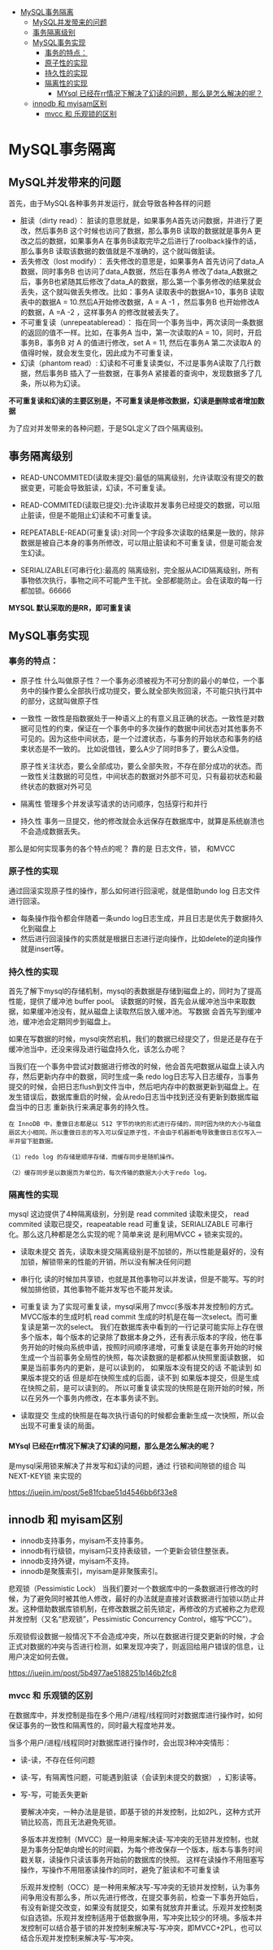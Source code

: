 
- [MySQL事务隔离](#mysql%e4%ba%8b%e5%8a%a1%e9%9a%94%e7%a6%bb)
  - [MySQL并发带来的问题](#mysql%e5%b9%b6%e5%8f%91%e5%b8%a6%e6%9d%a5%e7%9a%84%e9%97%ae%e9%a2%98)
  - [事务隔离级别](#%e4%ba%8b%e5%8a%a1%e9%9a%94%e7%a6%bb%e7%ba%a7%e5%88%ab)
  - [MySQL事务实现](#mysql%e4%ba%8b%e5%8a%a1%e5%ae%9e%e7%8e%b0)
    - [事务的特点：](#%e4%ba%8b%e5%8a%a1%e7%9a%84%e7%89%b9%e7%82%b9)
    - [原子性的实现](#%e5%8e%9f%e5%ad%90%e6%80%a7%e7%9a%84%e5%ae%9e%e7%8e%b0)
    - [持久性的实现](#%e6%8c%81%e4%b9%85%e6%80%a7%e7%9a%84%e5%ae%9e%e7%8e%b0)
    - [隔离性的实现](#%e9%9a%94%e7%a6%bb%e6%80%a7%e7%9a%84%e5%ae%9e%e7%8e%b0)
      - [MYsql 已经在rr情况下解决了幻读的问题，那么是怎么解决的呢？](#mysql-%e5%b7%b2%e7%bb%8f%e5%9c%a8rr%e6%83%85%e5%86%b5%e4%b8%8b%e8%a7%a3%e5%86%b3%e4%ba%86%e5%b9%bb%e8%af%bb%e7%9a%84%e9%97%ae%e9%a2%98%e9%82%a3%e4%b9%88%e6%98%af%e6%80%8e%e4%b9%88%e8%a7%a3%e5%86%b3%e7%9a%84%e5%91%a2)
  - [innodb 和 myisam区别](#innodb-%e5%92%8c-myisam%e5%8c%ba%e5%88%ab)
    - [mvcc 和 乐观锁的区别](#mvcc-%e5%92%8c-%e4%b9%90%e8%a7%82%e9%94%81%e7%9a%84%e5%8c%ba%e5%88%ab)

# MySQL事务隔离

## MySQL并发带来的问题
 首先，由于MySQL各种事务并发运行，就会导致各种各样的问题
 - 脏读（dirty read）：
    脏读的意思就是，如果事务A首先访问数据，并进行了更改，然后事务B 这个时候也访问了数据，那么事务B 读取的数据就是事务A 更改之后的数据，如果事务A 在事务B读取完毕之后进行了roolback操作的话，那么事务B 读取该数据的数值就是不准确的，这个就叫做脏读。
 - 丢失修改（lost modify）：
    丢失修改的意思是，如果事务A 首先访问了data_A数据，同时事务B 也访问了data_A数据，然后在事务A 修改了data_A数据之后，事务B也紧随其后修改了data_A的数据，那么第一个事务修改的结果就会丢失，这个就叫做丢失修改。比如：事务A 读取表中的数据A=10，事务B 读取表中的数据A = 10.然后A开始修改数据，A = A -1 ，然后事务B 也开始修改A 的数据，A =A -2 ，这样事务A 的修改就被丢失了。
-  不可重复读（unrepeatableread）：
    指在同一个事务当中，两次读同一条数据的返回的值不一样。比如，在事务A 当中，第一次读取的A = 10，同时，开启事务B，事务B 对 A 的值进行修改，set A = 11, 然后在事务A 第二次读取A 的值得时候，就会发生变化，因此成为不可重复读，
-   幻读（phantom read）:
    幻读和不可重复读类似，不过是事务A读取了几行数据，然后事务B 插入了一些数据，在事务A 紧接着的查询中，发现数据多了几条，所以称为幻读。


**不可重复读和幻读的主要区别是，不可重复读是修改数据，幻读是删除或者增加数据**


为了应对并发带来的各种问题，于是SQL定义了四个隔离级别。

## 事务隔离级别

- READ-UNCOMMITED(读取未提交):最低的隔离级别，允许读取没有提交的数据变更，可能会导致脏读，幻读，不可重复读。
  
- READ-COMMITED(读取已提交):允许读取并发事务已经提交的数据，可以阻止脏读，但是不能阻止幻读和不可重复读。

- REPEATABLE-READ(可重复读):对同一个字段多次读取的结果是一致的，除非数据是被自己本身的事务所修改，可以阻止脏读和不可重复读，但是可能会发生幻读。
  
- SERIALIZABLE(可串行化):最高的 隔离级别，完全服从ACID隔离级别，所有事物依次执行，事物之间不可能产生干扰。全部都能防止。会在读取的每一行都加锁。66666

**MYSQL 默认采取的是RR，即可重复读**


## MySQL事务实现
### 事务的特点：
- 原子性
    什么叫做原子性？一个事务必须被视为不可分割的最小的单位，一个事务中的操作要么全部执行成功提交，要么就全部失败回滚，不可能只执行其中的部分，这就叫做原子性
- 一致性
    一致性是指数据处于一种语义上的有意义且正确的状态。一致性是对数据可见性的约束，保证在一个事务中的多次操作的数据中间状态对其他事务不可见的。因为这些中间状态，是一个过渡状态，与事务的开始状态和事务的结束状态是不一致的。 比如说借钱，要么A少了同时B多了，要么A没借。

    原子性关注状态，要么全部成功，要么全部失败，不存在部分成功的状态。而一致性关注数据的可见性，中间状态的数据对外部不可见，只有最初状态和最终状态的数据对外可见
- 隔离性
  管理多个并发读写请求的访问顺序，包括穿行和并行
- 持久性
    事务一旦提交，他的修改就会永远保存在数据库中，就算是系统崩溃也不会造成数据丢失。

那么是如何实现事务的各个特点的呢？
靠的是 日志文件，锁， 和MVCC


### 原子性的实现
通过回滚实现原子性的操作，那么如何进行回滚呢，就是借助undo log 日志文件进行回滚。
- 每条操作指令都会伴随着一条undo log日志生成，并且日志是优先于数据持久化到磁盘上
- 然后进行回滚操作的实质就是根据日志进行逆向操作，比如delete的逆向操作就是insert等。

### 持久性的实现
首先了解下mysql的存储机制，mysql的表数据是存储到磁盘上的，同时为了提高性能，提供了缓冲池 buffer pool。
读数据的时候，首先会从缓冲池当中来取数据，如果缓冲池没有，就从磁盘上读取然后放入缓冲池。
写数据 会首先写到缓冲池，缓冲池会定期同步到磁盘上。

如果在写数据的时候，mysql突然宕机，我们的数据已经提交了，但是还是存在于缓冲池当中，还没来得及进行磁盘持久化，该怎么办呢？

当我们在一个事务中尝试对数据进行修改的时候，他会首先吧数据从磁盘上读入内存，然后更新内存中的数据，同时生成一条 redo log日志写入日志缓存，当事务提交的时候，会把日志flush到文件当中，然后吧内存中的数据更新到磁盘上。在发生错误后，数据库重启的时候，会从redo日志当中找到还没有更新到数据库磁盘当中的日志 重新执行来满足事务的持久性。
```
在 InnoDB 中，重做日志都是以 512 字节的块的形式进行存储的，同时因为块的大小与磁盘扇区大小相同，所以重做日志的写入可以保证原子性，不会由于机器断电导致重做日志仅写入一半并留下脏数据。

（1）redo log 的存储是顺序存储，而缓存同步是随机操作。

（2）缓存同步是以数据页为单位的，每次传输的数据大小大于redo log。
```
### 隔离性的实现
mysql 这边提供了4种隔离级别，分别是 read commited 读取未提交， read commited 读取已提交，reapeatable read 可重复读，SERIALIZABLE 可串行化。那么这几种都是怎么实现的呢？简单来说 是利用MVCC + 锁来实现的。
- 读取未提交
首先，读取未提交隔离级别是不加锁的，所以性能是最好的，没有加锁，解锁带来的性能的开销，所以没有解决任何问题
- 串行化
  读的时候加共享锁，也就是其他事物可以并发读，但是不能写。写的时候加排他锁，其他事物不能并发写也不能并发读。
- 可重复读 
  为了实现可重复读，mysql采用了mvcc(多版本并发控制)的方式。MVCC版本的生成时机 read commit 生成的时机是在每一次select。而可重复读是第一次的select。
  我们在数据库表中看到的一行记录可能实际上存在很多个版本，每个版本的记录除了数据本身之外，还有表示版本的字段，他在事务开始的时候向系统申请，按照时间顺序递增，可重复读是在事务开始的时候生成一个当前事务全局性的快照，每次读数据的是都都从快照里面读数据，
  如果是当前事务内的更新，是可以读到的，
  如果版本没有提交的话  不能读到
  如果版本提交的话 但是却在快照生成的后面，读不到
  如果版本提交，但是生成在快照之前，是可以读到的。
  所以可重复读实现的快照是在刚开始的时候，所以在另外一个事务内修改，在本事务读不到。

- 读取提交 
  生成的快照是在每次执行语句的时候都会重新生成一次快照，所以会出现不可重复读的局面。

#### MYsql 已经在rr情况下解决了幻读的问题，那么是怎么解决的呢？

是mysql采用锁来解决了并发写和幻读的问题，通过 行锁和间隙锁的组合 叫NEXT-KEY锁 来实现的


https://juejin.im/post/5e81fcbae51d4546bb6f33e8


## innodb 和 myisam区别
- innodb支持事务，myisam不支持事务。
- innodb有行级锁，myisam只支持表级锁，一个更新会锁住整张表。
- innodb支持外键，myisam不支持。
- innodb是聚簇索引，myisam是非聚簇索引。


悲观锁（Pessimistic Lock）
当我们要对一个数据库中的一条数据进行修改的时候，为了避免同时被其他人修改，最好的办法就是直接对该数据进行加锁以防止并发。这种借助数据库锁机制，在修改数据之前先锁定，再修改的方式被称之为悲观并发控制（又名“悲观锁”，Pessimistic Concurrency Control，缩写“PCC”）。

乐观锁假设数据一般情况下不会造成冲突，所以在数据进行提交更新的时候，才会正式对数据的冲突与否进行检测，如果发现冲突了，则返回给用户错误的信息，让用户决定如何去做。

https://juejin.im/post/5b4977ae5188251b146b2fc8


### mvcc 和 乐观锁的区别


在数据库中，并发控制是指在多个用户/进程/线程同时对数据库进行操作时，如何保证事务的一致性和隔离性的，同时最大程度地并发。

当多个用户/进程/线程同时对数据库进行操作时，会出现3种冲突情形：
- 读-读，不存在任何问题
- 读-写，有隔离性问题，可能遇到脏读（会读到未提交的数据） ，幻影读等。
- 写-写，可能丢失更新
  

  要解决冲突，一种办法是是锁，即基于锁的并发控制，比如2PL，这种方式开销比较高，而且无法避免死锁。
  
  多版本并发控制（MVCC）是一种用来解决读-写冲突的无锁并发控制，也就是为事务分配单向增长的时间戳，为每个修改保存一个版本，版本与事务时间戳关联，读操作只读该事务开始前的数据库的快照。 这样在读操作不用阻塞写操作，写操作不用阻塞读操作的同时，避免了脏读和不可重复读
  
  乐观并发控制（OCC）是一种用来解决写-写冲突的无锁并发控制，认为事务间争用没有那么多，所以先进行修改，在提交事务前，检查一下事务开始后，有没有新提交改变，如果没有就提交，如果有就放弃并重试。乐观并发控制类似自选锁。乐观并发控制适用于低数据争用，写冲突比较少的环境。多版本并发控制可以结合基于锁的并发控制来解决写-写冲突，即MVCC+2PL，也可以结合乐观并发控制来解决写-写冲突。